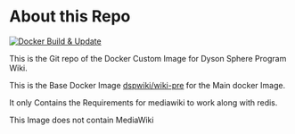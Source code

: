 # About this Repo

[![Docker Build & Update](https://github.com/DSP-Wiki/wiki-pre/actions/workflows/docker-image.yml/badge.svg?branch=main)](https://github.com/DSP-Wiki/wiki-pre/actions/workflows/docker-image.yml)

This is the Git repo of the Docker Custom Image for Dyson Sphere Program Wiki. 

This is the Base Docker Image [dspwiki/wiki-pre](https://hub.docker.com/r/dspwiki/wiki-pre) for the Main docker Image.

It only Contains the Requirements for mediawiki to work along with redis.

This Image does not contain MediaWiki